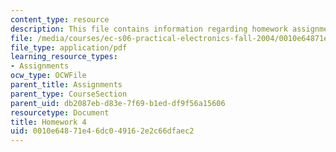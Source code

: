 ```yaml
---
content_type: resource
description: This file contains information regarding homework assignment 4.
file: /media/courses/ec-s06-practical-electronics-fall-2004/0010e64871e46dc049162e2c66dfaec2_MITEC_S06F04_hw4.pdf
file_type: application/pdf
learning_resource_types:
- Assignments
ocw_type: OCWFile
parent_title: Assignments
parent_type: CourseSection
parent_uid: db2087eb-d83e-7f69-b1ed-df9f56a15606
resourcetype: Document
title: Homework 4
uid: 0010e648-71e4-6dc0-4916-2e2c66dfaec2
---
```

